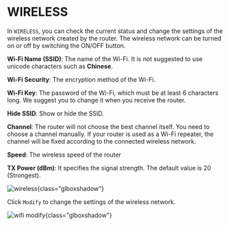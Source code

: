 # WIRELESS

In `WIRELESS`, you can check the current status and change the settings of the wireless network created by the router. The wireless network can be turned on or off by switching the ON/OFF button.



**Wi-Fi Name (SSID)**: The name of the Wi-Fi. It is not suggested to use unicode characters such as **Chinese**.

**Wi-Fi Security**: The encryption method of the Wi-Fi.

**Wi-Fi Key**: The password of the Wi-Fi, which must be at least 6 characters long. We suggest you to change it when you receive the router.

**Hide SSID**: Show or hide the SSID.

**Channel**: The router will not choose the best channel itself. You need to choose a channel manually. If your router is used as a Wi-Fi repeater, the channel will be fixed according to the connected wireless network.

**Speed**: The wireless speed of the router

**TX Power (dBm)**: It specifies the signal strength. The default value is 20 (Strongest).

![wireless](https://static.gl-inet.com/docs/en/3/setup/gl-s1300/wireless/status.jpg){class="glboxshadow"}



Click `Modify` to change the settings of the wireless network.

![wifi modify](https://static.gl-inet.com/docs/en/3/setup/gl-s1300/wireless/setting.jpg){class="glboxshadow"}
